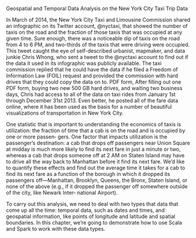 Geospatial and Temporal Data Analysis on the New York City Taxi Trip Data

In March of 2014, the New York City Taxi and Limousine Commission shared an infographic on its Twitter account, @nyctaxi, that showed the number of taxis on the road and the fraction of those taxis that was occupied at any given time. Sure enough, there was a noticeable dip of taxis on the road from 4 to 6 PM, and two-thirds of the taxis that were driving were occupied.
This tweet caught the eye of self-described urbanist, mapmaker, and data junkie Chris Whong, who sent a tweet to the @nyctaxi account to find out if the data it used in its infographic was publicly available. The taxi commission replied that he could have the data if he filed a Freedom of Information Law (FOIL) request and provided the commission with hard drives that they could copy the data on to. PDF form, After filling out one PDF form, buying two new 500 GB hard drives, and waiting two business days, Chris had access to all of the data on taxi rides from January 1st through December 31st 2013. Even better, he posted all of the fare data online, where it has been used as the basis for a number of beautiful visualizations of transportation in New York City.

One statistic that is important to understanding the economics of taxis is utilization: the fraction of time that a cab is on the road and is occupied by one or more passen‐ gers. One factor that impacts utilization is the passenger’s destination: a cab that drops off passengers near Union Square at midday is much more likely to find its next fare in just a minute or two, whereas a cab that drops someone off at 2 AM on Staten Island may have to drive all the way back to Manhattan before it find its next fare. We’d like to quantify these effects and find out the average time it takes for a cab to find its next fare as a function of the borough in which it dropped its passengers off—Manhattan, Brooklyn, Queens, the Bronx, Staten Island, or none of the above (e.g., if it dropped the passenger off somewhere outside of the city, like Newark Inter‐ national Airport).

To carry out this analysis, we need to deal with two types that data that come up all the time: temporal data, such as dates and times, and geospatial information, like points of longitude and latitude and spatial boundaries. In this chapter, we’re going to demonstrate how to use Scala and Spark to work with these data types.
